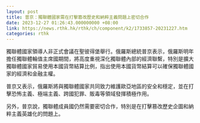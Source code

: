 ```yaml
---
layout: post
title: 普京：獨聯體國家需在打擊篡改歷史和納粹主義問題上密切合作
date: 2023-12-27 01:26:43.000000000 +08:00
link: https://news.rthk.hk/rthk/ch/component/k2/1733857-20231227.htm
categories: rthk
---
```


獨聯體國家領導人非正式會議在聖彼得堡舉行。俄羅斯總統普京表示，俄羅斯明年擔任獨聯體輪值主席國期間，將高度重視深化獨聯體內部的經濟聯繫，特別是擴大獨聯體國家貿易使用本國貨幣結算比例，指出使用本國貨幣結算可以確保獨聯體國家的經濟和金融主權。

普京又表示，俄羅斯將與獨聯體國家共同致力維護歐亞地區的安全和穩定，並在打擊恐怖主義、極端主義、跨國犯罪、販毒等領域發揮積極作用。

另外，普京說，獨聯體成員國仍然需要密切合作，特別是在打擊篡改歷史企圖和納粹主義英雄化的問題上。
